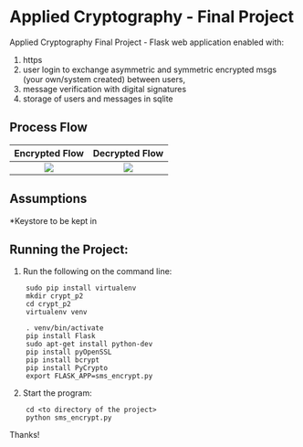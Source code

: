# Applied Cryptography - Final Project

  Applied Cryptography Final Project - Flask web application enabled with:
  1)  https
  2) user login to exchange asymmetric and symmetric encrypted msgs (your own/system created) between users, 
  3) message verification with digital signatures
  4) storage of users and messages in sqlite
  
## Process Flow

Encrypted Flow             |  Decrypted Flow
:-------------------------:|:-------------------------:
![](https://raw.githubusercontent.com/ceinfo/AppliedCryptography-FinalProject/master/images/cryptoFinalEncryptFlow.png)  |  ![](https://raw.githubusercontent.com/ceinfo/AppliedCryptography-FinalProject/master/images/cryptoFinalDecryptFlow.png) 


## Assumptions
*Keystore to be kept in 

## Running the Project:
1) Run the following on the command line:
```
	sudo pip install virtualenv
	mkdir crypt_p2
	cd crypt_p2
	virtualenv venv
	
	. venv/bin/activate
	pip install Flask
	sudo apt-get install python-dev	
	pip install pyOpenSSL
	pip install bcrypt
	pip install PyCrypto
	export FLASK_APP=sms_encrypt.py
```

2) Start the program:
```
	cd <to directory of the project>
	python sms_encrypt.py
```

Thanks!
